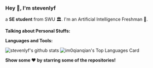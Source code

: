 ### Hey 👋, I'm stevenlyf
a **SE student**  from SWU 🏛. I'm an Artificial Intelligence Freshman 🐔. 

**Talking about Personal Stuffs:**
<!-- 
- 📝 See my website: [https://stevenlyf428.github.io](https://stevenlyf428.github.io) to get more info.
- or [https://stevenlyf.xyz](https://stevenlyf.xyz)  -->

**Languages and Tools:**  

![stevenlyf's github stats](https://github-readme-stats.vercel.app/api?username=stevenlyf428&show_icons=true&hide_border=true)
![im0qianqian's Top Languages Card](https://github-readme-stats.vercel.app/api/top-langs/?username=stevenlyf428&langs_count=10&hide=Jupyter%20Notebook&hide_border=true&exclude_repo&layout=compact&custom_title=Most%20Used%20Languages%20(Top%2010))

**Show some ❤️ by starring some of the repositories!**
